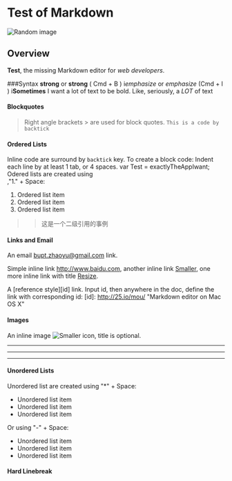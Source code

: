 # Test of Markdown
![Random image](http://25.io/mou/Mou_128.png)
## Overview
**Test**, the missing Markdown editor for *web developers*.

###Syntax
**strong** or __strong__ ( Cmd + B )
i*emphasize* or _emphasize_ (Cmd + I )
i**Sometimes** I want a lot of text to be bold.
Like, seriously, a _LOT_ of text

#### Blockquotes
>Right angle brackets &gt; are used for block quotes.
`This is a code by backtick`
#### Ordered Lists
Inline code are surround by `backtick` key. To create a block code:
    Indent each line by at least 1 tab, or 4 spaces.
    var Test =  exactlyTheAppIwant;
Odered lists are created using  
,"1." + Space:
1. Ordered list item
2. Ordered list item
3. Ordered list item
>> 这是一个二级引用的事例

#### Links and Email

An email <bupt.zhaoyu@gmail.com> link.

Simple inline link <http://www.baidu.com>,
another inline link [Smaller](http://www.google.com), one more inline link with title [Resize](http://www.163.com).

A [reference style][id] link. Input id, then anywhere in the doc, define the link with corresponding id:
[id]: http://25.io/mou/ "Markdown editor on Mac OS X"

#### Images

An inline image ![Smaller icon](http://25.io/smaller/favicon.ico "Title here"), title is optional.
***

---

- - - - 

#### Unordered Lists

Unordered list are created using "*" + Space:

* Unordered list item
* Unordered list item
* Unordered list item

Or using "-" + Space:

- Unordered list item
- Unordered list item
- Unordered list item

#### Hard Linebreak

